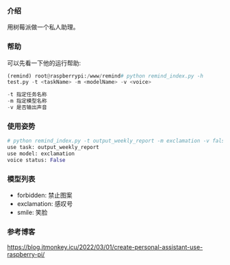 ### 介绍
用树莓派做一个私人助理。


### 帮助
可以先看一下他的运行帮助:

```python
(remind) root@raspberrypi:/www/remind# python remind_index.py -h
test.py -t <taskName> -m <modelName> -v <voice>

-t 指定任务名称
-m 指定模型名称
-v 是否输出声音
```

### 使用姿势

```python
# python remind_index.py -t output_weekly_report -m exclamation -v false
use task: output_weekly_report
use model: exclamation
voice status: False
```

### 模型列表

- forbidden: 禁止图案
- exclamation: 感叹号
- smile: 笑脸

### 参考博客

https://blog.itmonkey.icu/2022/03/01/create-personal-assistant-use-raspberry-pi/

